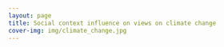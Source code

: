 ```yaml
---
layout: page
title: Social context influence on views on climate change
cover-img: img/climate_change.jpg
---
```

